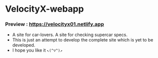 # VelocityX-webapp
### Preview : https://velocityx01.netlify.app
- A site for car-lovers. A site for checking supercar specs. 
- This is just an attempt to develop the complete site which is yet to be developed.
- I hope you like it ```↖(^▽^)↗```

